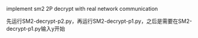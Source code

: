 implement sm2 2P decrypt with real network communication

先运行SM2-decrypt-p2.py，再运行SM2-decrypt-p1.py，之后是需要在SM2-decrypt-p1.py输入y开始
